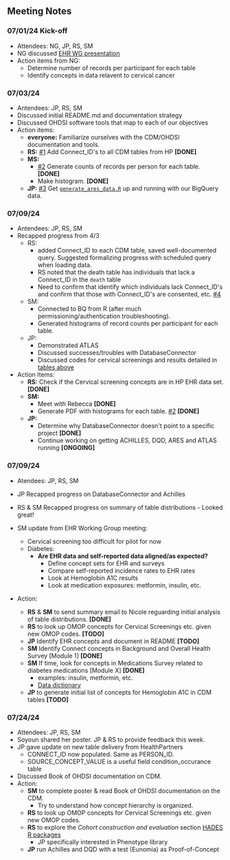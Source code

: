 ## Meeting Notes

### 07/01/24 Kick-off
- Attendees: NG, JP, RS, SM
- NG discussed [EHR WG presentation](https://nih.app.box.com/file/1048412458673)
- Action items from NG:
  - Determine number of records per participant for each table
  - Identify concepts in data relavent to cervical cancer
     
### 07/03/24
- Antendees: JP, RS, SM
- Discussed initial README.md and documentation strategy
- Discussed OHDSI software tools that map to each of our objectives
- Action items:
  - **everyone:** Familiarize ourselves with the CDM/OHDSI documentation and tools.
  - **RS:** [#1](https://github.com/Analyticsphere/ehr-pilot/issues/1) Add Connect_ID's to all CDM tables from HP **[DONE]**
  - **MS:**
    - [#2](https://github.com/Analyticsphere/ehr-pilot/issues/2) Generate counts of records per person for each table. **[DONE]**
    - Make histogram. **[DONE]** 
  - **JP:** [#3](https://github.com/Analyticsphere/ehr-pilot/issues/3) Get [`generate_ares_data.R`](https://github.com/Analyticsphere/ehr-pilot/blob/main/generate_ares_data.R) up and running with our BigQuery data.

### 07/09/24
- Antendees: JP, RS, SM
- Recapped progress from 4/3
  - RS:
    - added Connect_ID to each CDM table, saved well-documented query. Suggested formalizing progress with scheduled query when loading data.
    - RS noted that the death table has individuals that lack a Connect_ID in the `death` table
    - Need to confirm that identify which individuals lack Connect_ID's and confirm that those with Connect_ID's are consented, etc. [#4](https://github.com/Analyticsphere/ehr-pilot/issues/5)
  - SM:
    - Connected to BQ from R (after much permissioning/authentication troubleshooting).
    - Generated histograms of record counts per participant for each table.
  - JP:
    - Demonstrated ATLAS
    - Discussed successes/troubles with DatabaseConnector
    - Discussed codes for cervical screenings and results detailed in [tables above](https://github.com/Analyticsphere/ehr-pilot/edit/main/README.md#cervical-cancer-screening-procedures-and-results)
- Action Items:
  - **RS:** Check if the Cervical screening concepts are in HP EHR data set. **[DONE]**
  - **SM:**
    - Meet with Rebecca **[DONE]**
    - Generate PDF with histograms for each table. [#2](https://github.com/Analyticsphere/ehr-pilot/issues/2) **[DONE]**
  - **JP:**
    - Determine why DatabaseConnector doesn't point to a specific project **[DONE]**
    - Continue working on getting ACHILLES, DQD, ARES and ATLAS running **[ONGOING]**

### 07/09/24
  - Atendees: JP, RS, SM
  - JP Recapped progress on DatabaseConnector and Achilles
  - RS & SM Recapped progress on summary of table distributions - Looked great!
  - SM update from EHR Working Group meeting:
      - Cervical screening too difficult for pilot for now
      - Diabetes:
        - __Are EHR data and self-reported data aligned/as expected?__
          - Define concept sets for EHR and surveys   
          - Compare self-reported incidence rates to EHR rates
          - Look at Hemoglobin A1C results
          - Look at medication exposures: metformin, insulin, etc.
          
  - Action:
    - **RS** & **SM** to send summary email to Nicole reguarding initial analysis of table distributions. **[DONE]**
    - **RS** to look up OMOP concepts for Cervical Screenings etc. given new OMOP codes. **[TODO]**
    - **JP** Identify EHR concepts and document in README **[TODO]**
    - **SM** Identify Connect concepts in Background and Overall Health Survey [Module 1] **[DONE]**
    - **SM** If time, look for concepts in Medications Survey related to diabetes medications [Module X] **[DONE]**
      - examples: insulin, metformin, etc. 
      - [Data dictionary](https://github.com/Analyticsphere/ConnectMasterAndSurveyCombinedDataDictionary)
    - **JP** to generate initial list of concepts for Hemoglobin A1C in CDM tables **[TODO]**

### 07/24/24
- Attendees: JP, RS, SM
- Soyoun shared her poster. JP & RS to provide feedback this week.
- JP gave update on new table delivery from HealthPartners
  - CONNECT_ID now populated. Same as PERSON_ID.
  - SOURCE_CONCEPT_VALUE is a useful field condition_occurance table
- Discussed Book of OHDSI documentation on CDM. 
- Action:
  - **SM** to complete poster & read Book of OHDSI documentation on the CDM.
    - Try to understand how concept hierarchy is organized.   
  - **RS** to look up OMOP concepts for Cervical Screenings etc. given new OMOP codes.
  - **RS** to explore the _Cohort construction and evaluation_ section [HADES R packages](https://ohdsi.github.io/Hades/packages.html)
    - JP specifically interested in Phenotype library
  - **JP** run Achilles and DQD with a test (Eunomia) as Proof-of-Concept   
